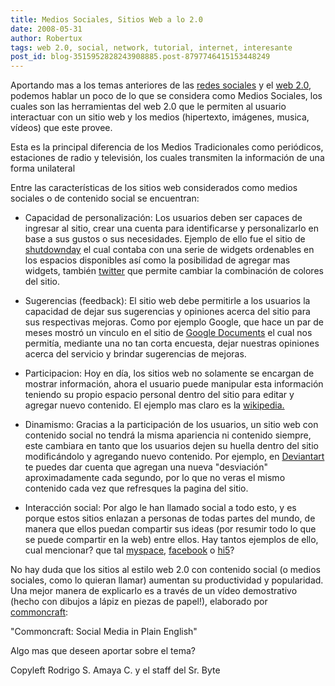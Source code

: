 ```yaml
---
title: Medios Sociales, Sitios Web a lo 2.0
date: 2008-05-31
author: Robertux
tags: web 2.0, social, network, tutorial, internet, interesante
post_id: blog-3515952828243908885.post-8797746415153448249
---
```


Aportando mas a los temas anteriores de las [redes sociales](http://srbyte.blogspot.com/2008/05/el-video-que-resume-las-redes-sociales.html) y el [web 2.0](Social%20Media%20in%20Plain%20English), podemos hablar un poco de lo que se considera como Medios Sociales, los cuales son las herramientas del web 2.0 que le permiten al usuario interactuar con un sitio web y los medios (hipertexto, imágenes, musica, vídeos) que este provee.

Esta es la principal diferencia de los Medios Tradicionales como periódicos, estaciones de radio y televisión, los cuales transmiten la información de una forma unilateral

Entre las características de los sitios web considerados como medios sociales o de contenido social se encuentran:

- Capacidad de personalización: Los usuarios deben ser capaces de ingresar al sitio, crear una cuenta para identificarse y personalizarlo en base a sus gustos o sus necesidades. Ejemplo de ello fue el sitio de [shutdownday](http://shutdownday.org/) el cual contaba con una serie de widgets ordenables en los espacios disponibles así como la posibilidad de agregar mas widgets, también [twitter](http://twitter.com/) que permite cambiar la combinación de colores del sitio.

- Sugerencias (feedback): El sitio web debe permitirle a los usuarios la capacidad de dejar sus sugerencias y opiniones acerca del sitio para sus respectivas mejoras. Como por ejemplo Google, que hace un par de meses mostró un vinculo en el sitio de [Google Documents](http://docs.google.com) el cual nos permitía, mediante una no tan corta encuesta, dejar nuestras opiniones acerca del servicio y brindar sugerencias de mejoras.

- Participacion: Hoy en día, los sitios web no solamente se encargan de mostrar información, ahora el usuario puede manipular esta información teniendo su propio espacio personal dentro del sitio para editar y agregar nuevo contenido. El ejemplo mas claro es la [wikipedia.](http://www.wikipedia.org/)

- Dinamismo: Gracias a la participación de los usuarios, un sitio web con contenido social no tendrá la misma apariencia ni contenido siempre, este cambiara en tanto que los usuarios dejen su huella dentro del sitio modificándolo y agregando nuevo contenido. Por ejemplo, en [Deviantart](http://www.deviantart.com/) te puedes dar cuenta que agregan una nueva "desviación" aproximadamente cada segundo, por lo que no veras el mismo contenido cada vez que refresques la pagina del sitio.

- Interacción social: Por algo le han llamado social a todo esto, y es porque estos sitios enlazan a personas de todas partes del mundo, de manera que ellos puedan compartir sus ideas (por resumir todo lo que se puede compartir en la web) entre ellos. Hay tantos ejemplos de ello, cual mencionar? que tal [myspace](http://www.myspace.com/), [facebook](http://www.facebook.com/) o [hi5](http://hi5.com/)?

No hay duda que los sitios al estilo web 2.0 con contenido social (o medios sociales, como lo quieran llamar) aumentan su productividad y popularidad. Una mejor manera de explicarlo es a través de un vídeo demostrativo (hecho con dibujos a lápiz en piezas de papel!), elaborado por [commoncraft](http://www.commoncraft.com/):

"Commoncraft: Social Media in Plain English"

Algo mas que deseen aportar sobre el tema?

Copyleft Rodrigo S. Amaya C. y el staff del Sr. Byte